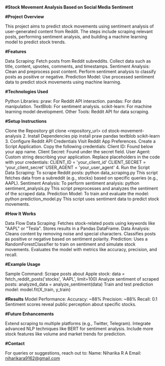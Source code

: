 **#Stock Movement Analysis Based on Social Media Sentiment**

**#Project Overview**

This project aims to predict stock movements using sentiment analysis of user-generated content from Reddit. The steps include scraping relevant posts, performing sentiment analysis, and building a machine learning model to predict stock trends.

**#Features**

Data Scraping:
Fetch posts from Reddit subreddits.
Collect data such as title, content, upvotes, comments, and timestamps.
Sentiment Analysis:
Clean and preprocess post content.
Perform sentiment analysis to classify posts as positive or negative.
Prediction Model:
Use processed sentiment data to predict stock movements using machine learning.

**#Technologies Used**

Python Libraries:
praw: For Reddit API interaction.
pandas: For data manipulation.
TextBlob: For sentiment analysis.
scikit-learn: For machine learning model development.
Other Tools:
Reddit API for data scraping.

**#Setup Instructions**

Clone the Repository
git clone <repository_url>
cd stock-movement-analysis
2. Install Dependencies
pip install praw pandas textblob scikit-learn
3. Configure Reddit API Credentials
Visit Reddit App Preferences.
Create a Script Application.
Copy the following credentials:
Client ID: Found below your app name.
Client Secret: Found under the secret field.
User Agent: Custom string describing your application.
Replace placeholders in the code with your credentials:
CLIENT_ID = 'your_client_id'
CLIENT_SECRET = 'your_client_secret'
USER_AGENT = 'your_user_agent'
4. Run the Script
Data Scraping:
To scrape Reddit posts:
python data_scraping.py
This script fetches data from a subreddit (e.g., stocks) based on specific queries (e.g., AAPL).
Sentiment Analysis:
To perform sentiment analysis:
python sentiment_analysis.py
This script preprocesses and analyzes the sentiment of the scraped data.
Prediction Model:
To train and evaluate the model:
python prediction_model.py
This script uses sentiment data to predict stock movements.

**#How It Works**

Data Flow
Data Scraping:
Fetches stock-related posts using keywords like "AAPL" or "Tesla".
Stores results in a Pandas DataFrame.
Data Analysis:
Cleans content by removing noise and special characters.
Classifies posts as positive or negative based on sentiment polarity.
Prediction:
Uses a RandomForestClassifier to train on sentiment and simulate stock movements.
Evaluates the model with metrics like accuracy, precision, and recall.

**#Example Usage**

Sample Command:
Scrape posts about Apple stock:
data = fetch_reddit_posts('stocks', 'AAPL', limit=100)
Analyze sentiment of scraped posts:
analyzed_data = analyze_sentiment(data)
Train and test prediction model:
model.fit(X_train, y_train)

**#Results**
Model Performance:
Accuracy: ~88%
Precision: ~88%
Recall: 0.1
Sentiment scores reveal public perception about specific stocks.

**#Future Enhancements**

Extend scraping to multiple platforms (e.g., Twitter, Telegram).
Integrate advanced NLP techniques like BERT for sentiment analysis.
Include more stock features like volume and market trends for prediction.

**#Contact**

For queries or suggestions, reach out to:
Name: Niharika R A
Email: niharikara9162@gmail.com

